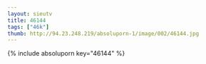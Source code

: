 ```yaml
--- 
layout: sieutv
title: 46144
tags: ["46k"]
thumb: http://94.23.248.219/absoluporn-1/image/002/46144.jpg
---
```

{% include absoluporn key="46144" %} 
